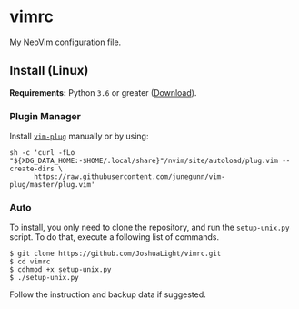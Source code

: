 # vimrc
My NeoVim configuration file.

## Install (Linux)
**Requirements:** Python `3.6` or greater ([Download](https://www.python.org/downloads/)).

### Plugin Manager
Install [`vim-plug`](https://github.com/junegunn/vim-plug) manually or by using:
```shell
sh -c 'curl -fLo "${XDG_DATA_HOME:-$HOME/.local/share}"/nvim/site/autoload/plug.vim --create-dirs \
      https://raw.githubusercontent.com/junegunn/vim-plug/master/plug.vim'
```
### Auto
To install, you only need to clone the repository, and run the `setup-unix.py` script.
To do that, execute a following list of commands.

```shell
$ git clone https://github.com/JoshuaLight/vimrc.git
$ cd vimrc
$ cdhmod +x setup-unix.py
$ ./setup-unix.py
```

Follow the instruction and backup data if suggested.
